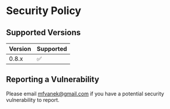 # Security Policy

## Supported Versions

| Version | Supported          |
| ------- | ------------------ |
| 0.8.x   | :white_check_mark: |

## Reporting a Vulnerability

Please email mfvanek@gmail.com if you have a potential security vulnerability to report.
